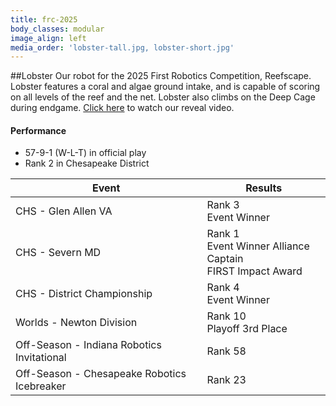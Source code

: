 ```yaml
---
title: frc-2025
body_classes: modular
image_align: left
media_order: 'lobster-tall.jpg, lobster-short.jpg'
---
```


##Lobster
Our robot for the 2025 First Robotics Competition, Reefscape. Lobster features a coral and algae ground intake, and is capable of scoring on all levels of the reef and the net. Lobster also climbs on the Deep Cage during endgame. [Click here](https://www.youtube.com/watch?v=foMMURS_dLU) to watch our reveal video.

#### Performance
* 57-9-1 (W-L-T) in official play
* Rank 2 in Chesapeake District

<html>
<table class="table table-striped table-hover">
  <thead> 
    <tr>
        <th>Event</th>
        <th>Results</th>
      </tr>
    </thead>
  <tbody>
     <tr>
        <td> CHS - Glen Allen VA  </td>
        <td> Rank 3 <br> Event Winner </td>
      </tr>
      <tr>
        <td> CHS - Severn MD </td>
        <td> Rank 1 <br> Event Winner Alliance Captain  <br> FIRST Impact Award </td>
      </tr>
      <tr>
        <td> CHS - District Championship </td>
        <td> Rank 4 <br> Event Winner </td>
      </tr>
      <tr>
        <td> Worlds - Newton Division </td>
        <td> Rank 10 <br> Playoff 3rd Place </td>
      </tr>
      <tr>
        <td> Off-Season - Indiana Robotics Invitational </td>
        <td> Rank 58 </td>
      </tr>
      <td> Off-Season - Chesapeake Robotics Icebreaker </td>
        <td> Rank 23 </td>
  </tbody>
</table>
</html>
